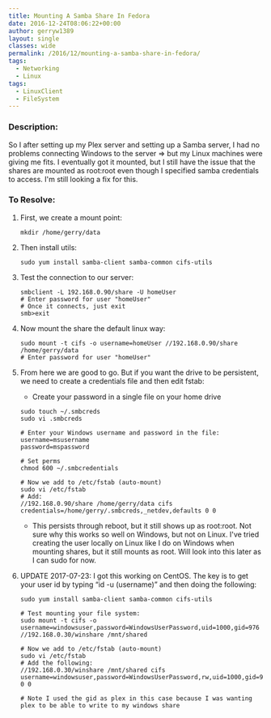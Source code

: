 ```yaml
---
title: Mounting A Samba Share In Fedora
date: 2016-12-24T08:06:22+00:00
author: gerryw1389
layout: single
classes: wide
permalink: /2016/12/mounting-a-samba-share-in-fedora/
tags:
  - Networking
  - Linux
tags:
  - LinuxClient
  - FileSystem
---
```

<!--more-->

### Description:

So I after setting up my Plex server and setting up a Samba server, I had no problems connecting Windows to the server => but my Linux machines were giving me fits. I eventually got it mounted, but I still have the issue that the shares are mounted as root:root even though I specified samba credentials to access. I'm still looking a fix for this.

### To Resolve:

1. First, we create a mount point:

   ```shell
   mkdir /home/gerry/data
   ```

2. Then install utils:

   ```shell
   sudo yum install samba-client samba-common cifs-utils
   ```

3. Test the connection to our server:

   ```shell
   smbclient -L 192.168.0.90/share -U homeUser
   # Enter password for user "homeUser"
   # Once it connects, just exit
   smb>exit
   ```

4. Now mount the share the default linux way:

   ```shell
   sudo mount -t cifs -o username=homeUser //192.168.0.90/share /home/gerry/data
   # Enter password for user "homeUser"
   ```

5. From here we are good to go. But if you want the drive to be persistent, we need to create a credentials file and then edit fstab:

   - Create your password in a single file on your home drive

   ```shell
   sudo touch ~/.smbcreds
   sudo vi .smbcreds

   # Enter your Windows username and password in the file:
   username=msusername
   password=mspassword

   # Set perms
   chmod 600 ~/.smbcredentials

   # Now we add to /etc/fstab (auto-mount)
   sudo vi /etc/fstab
   # Add:
   //192.168.0.90/share /home/gerry/data cifs credentials=/home/gerry/.smbcreds,_netdev,defaults 0 0
   ```

   - This persists through reboot, but it still shows up as root:root. Not sure why this works so well on Windows, but not on Linux. I've tried creating the user locally on Linux like I do on Windows when mounting shares, but it still mounts as root. Will look into this later as I can sudo for now.

6. UPDATE 2017-07-23: I got this working on CentOS. The key is to get your user id by typing &#8220;id -u (username)&#8221; and then doing the following:

   ```shell
   sudo yum install samba-client samba-common cifs-utils

   # Test mounting your file system:
   sudo mount -t cifs -o username=windowsuser,password=WindowsUserPassword,uid=1000,gid=976 //192.168.0.30/winshare /mnt/shared

   # Now we add to /etc/fstab (auto-mount)
   sudo vi /etc/fstab
   # Add the following:
   //192.168.0.30/winshare /mnt/shared cifs username=windowsuser,password=WindowsUserPassword,rw,uid=1000,gid=976 0 0

   # Note I used the gid as plex in this case because I was wanting plex to be able to write to my windows share
   ```


